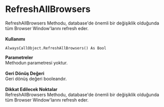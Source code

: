 # RefreshAllBrowsers

RefreshAllBrowsers Methodu, database'de önemli bir değişiklik olduğunda tüm Browser Window'larını refresh eder.\
\
**Kullanımı**

```
AlwaysCallObject.RefreshAllBrowsers() As Bool
```

**Parametreler**\
Methodun parametresi yoktur.\
\
**Geri Dönüş Değeri**\
Geri dönüş değeri booleandır.\
\
**Dikkat Edilecek Noktalar**\
RefreshAllBrowsers Methodu, database'de önemli bir değişiklik olduğunda tüm Browser Window'larını refresh eder.
